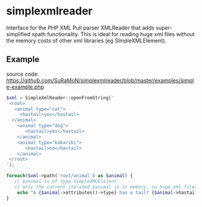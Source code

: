 simplexmlreader
===============

Interface for the PHP XML Pull parser XMLReader that adds super-simplified xpath functionality. This is ideal for reading huge xml files without the memory costs of other xml libraries (eg SImpleXMLElement).


Example
-------

source code: https://github.com/SuRaMoN/simplexmlreader/blob/master/examples/simple-example.php

```php
$xml = SimpleXmlReader::openFromString('
 <root>
   <animal type="cat">
     <hastail>yes</hastail>
  </animal>
	<animal type="dog">
	   <hastail>yes</hastail>
	</animal>
	<animal type="kakariki">
	   <hastail>no</hastail>
	</animal>
 </root>
');

foreach($xml->path('root/animal') as $animal) {
   // $animal is of type SimpleXMLElelent
   // only the current iterated $animal is in memory, so huge xml files can be read, without much memory consumption
	echo "A {$animal->attributes()->type} has a tail? {$animal->hastail}!\n";
} 
```
